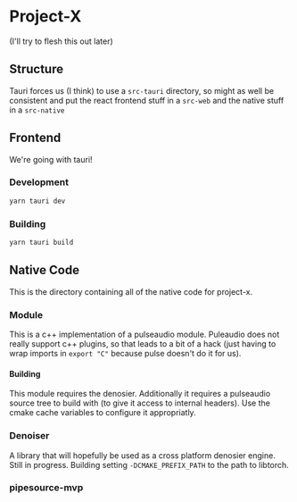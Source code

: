 # Project-X

(I'll try to flesh this out later)


## Structure
Tauri forces us (I think) to use a `src-tauri` directory, so might as well be
consistent and put the react frontend stuff in a `src-web` and the native stuff
in a `src-native`

## Frontend
We're going with tauri!

### Development
```sh
yarn tauri dev
```
### Building 
```sh
yarn tauri build
```

## Native Code

This is the directory containing all of the native code for project-x.

### Module
This is a c++ implementation of a pulseaudio module. Puleaudio does not really
support c++ plugins, so that leads to a bit of a hack (just having
to wrap imports in `export "C"` because pulse doesn't do it for us).

#### Building
This module requires the denosier. Additionally it requires a pulseaudio source
tree to build with (to give it access to internal headers). Use the cmake cache
variables to configure it appropriatly.

### Denoiser
A library that will hopefully be used as a cross platform denosier engine. Still
in progress. Building setting `-DCMAKE_PREFIX_PATH` to the path to libtorch.

### pipesource-mvp
